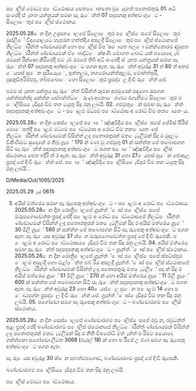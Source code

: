 ප ොලිස් මොධ්‍ය ප ොට්ඨොසය පෙත ෙොතතො වූ ෙැදගත් පතොරතුරු 01. අධි සංපේදී ස් ෑනත යන්ත්‍රයක් සමඟ සැ රුෙන්ත්‍ 07 පදපනකු අත්අඩංගුෙට - සිලොෙතුර ප ොලිස් ස්ථොනය.

2025.05.28 ෙන දින උදෑසන ොලපේ සිලොෙතුර ප ොලිස් ෙසපේ සිලොෙතුර මුස්ලිේ විදයොලයට හැපරන හන්ත්‍දිය අසලදී සිලොෙතුර ප ොලිස් ස්ථොනපේ නිලධ්‍ොරීන්ත්‍ ණ්ඩොයමක් හො ප ොලිස් විප ්ෂ ොයත බල ො මන්ත්‍නොරම ඳවුපත නිලධ්‍ොරීන්ත්‍ ණ්ඩොයමක් ඒ ොබද්ධ්‍ෙ ක්ෂණි මොගත බොධ්‍ යක් පයොදො ැබ් රථයක් රීක්ෂො කිරීපේදී එම ැබ් රථපේ තිබී අධි සංපේදී ස් ෑනත යන්ත්‍රයක් සමඟ සැ රුෙන්ත්‍ 07 පදපනකු අත්අඩංගුෙට පගන ඇත. සැ රුෙන්ත්‍ අවුරුදු 31 ත් 60 ත් අතර ෙයපස් සුෙන සුරියෙැෙ, පුත්තලම, නගරොයන්ත්‍කුලම, මොන්ත්‍පුරී, පුදුකුඩිඉරිප්පපු, තබ්පබොෙ හො සිලොෙතුර ප්‍රපද් ෙල දිංචි රුෙන්ත්‍ පේ.

පමම ස් ෑනත යන්ත්‍රය සැ රුෙන්ත්‍ විසින්ත්‍ කුමන අරමුණක් සඳහො රැපගන යන්ත්‍පන්ත්‍ද යන්ත්‍න සේබන්ත්‍ධ්‍ෙ රුණු අනොෙරණය රගැනීමට සිලොෙතුර ප ොලිසිය ෙැඩිදුර විම තන ටයුතු සිදු රනු ලබයි. 02. ගජමුතුෙක් සමඟ සැ රුෙන්ත්‍ පදපදපනකු අත්අඩංගුෙට - ප ොළඹ මධ්‍යම ප ොට්ඨොස අ රොධ්‍ විම තන ොයතං ය.

2025.05.28 ෙන දින සෙස් ොලපේ ප ොේ ඤ්ඤවීදිය ප ොලිස් ෙසපේ පේමිස් පීරිස් මොෙපත්දී ප ොළඹ මධ්‍යම ප ොට්ඨොස අ රොධ්‍ විම තන ොයතං පේ නිලධ්‍ොරීන්ත්‍ ණ්ඩොයමක් විසින්ත්‍ ලද පතොරතුරක් මත ෙැටලීමක් සිදු ර මුදලට විකිණීමට සුදොනේ ර තිබූ ග්‍රෑේ 170 ක් මණ වූ ගජමුතු 01 ක් සන්ත්‍ත පේ තබොපගන සිටි සැ රුෙන්ත්‍ පදපදපනකු අත්අඩංගුෙට පගන ප ොේ ඤ්ඤවීදිය ප ොලිස් ස්ථොනය පෙත ඉදිරි ත් ර ඇත. සැ රුෙන්ත්‍ අවුරුදු 31 හො 27 ෙයපස් සුෙන ජොඇල ප්‍රපද් පේ දිංචි රුෙන්ත්‍ පේ. ප ොේ ඤ්ඤවීදිය ප ොලිසිය ෙැඩිදුර විම තන ටයුතු සිදු රනු ලබයි. .

D/Media/Out/1095/2025

2025.05.29 ැය 0615

03. අයිස් මත්රෙය සමඟ සැ රුපෙකු අත්අඩංගුෙට - ප ොළඹ අ රොධ්‍ ප ොට්ඨොසය. 2025.05.28 ෙන දින රොත්‍රී ොලපේ ග්‍රෑන්ත්‍් ොස් ප ොලිස් ෙසපේ ඔරුපගොඩෙත්ත ප්‍රපද් පේදී ප ොළඹ අ රොධ්‍ ප ොට්ඨොසපේ නිලධ්‍ොරීන්ත්‍ ණ්ඩොයමක් විසින්ත්‍ ලද පතොරතුරක් මත ෙැටලීමක් සිදු ර අයිස් මත්රෙය ග්‍රෑේ 30 මිලි ග්‍රෑේ 580 ක් සන්ත්‍ත පේ තබොපගන සිටි සැ රුපෙකු අත්අඩංගුෙට පගන ඇත. සැ රු ෙයස අවුරුදු 37 ක් ෙන ඔරුපගොඩෙත්ත ප්‍රපද් පේ දිංචි රුපෙකි. ප ොළඹ අ රොධ්‍ ප ොට්ඨොසය ෙැඩිදුර විම තන සිදු රනු ලබයි. 04. අයිස් මත්රෙය සමඟ සැ රුෙන්ත්‍ පදපදපනකු අත්අඩංගුෙට - ග්‍රෑන්ත්‍් ොස් ප ොලිස් ස්ථොනය. 2025.05.28 ෙන දින රොත්‍රී ොලපේ ග්‍රෑන්ත්‍් ොස් ප ොලිස් ෙසපේ ස්පට්ස්පුර ොලම අසලදී හො මැල්ෙත්ත පබ් රිය අසලදී ග්‍රෑන්ත්‍් ොස් ප ොලිස් ස්ථොනපේ නිලධ්‍ොරීන්ත්‍ ණ්ඩොයමක් විසින්ත්‍ ලද පතොරතුරු මත ෙැටලීේ පද ක් සිදු ර අයිස් මත්රෙය ග්‍රෑේ 51 මිලි ග්‍රෑේ 270 ක් හො අයිස් මත්රෙය ග්‍රෑේ 11 මිලි ග්‍රෑේ 600 ක් සන්ත්‍ත පේ තබොපගන සිටි සැ රුෙන්ත්‍ පදපදපනකු අත්අඩංගුෙට පගන ඇත. සැ රුෙන්ත්‍ අවුරුදු 23 හො 40 ෙයස්ෙල සුෙන ප ොළඹ 14 හො ප ොටපහ්න ප්‍රපද් ෙල දිංචි රුෙන්ත්‍ පේ. ග්‍රෑන්ත්‍් ොස් ෙැඩිදුර විම තන සිදු රනු ලබයි. 05. පගෝඩො සමග සැ රුපෙකු අත්අඩංගුෙට - බණ්ඩොරගම ප ොලිස් ස්ථොනය.

2025.05.28 ෙන දින සෙස් ොලපේ බණ්ඩොරගම ප ොලිස් ෙසපේ රඹු න, රඹුටන්ත්‍ ඇළ ප්‍රපද් පේදී බණ්ඩොරගම ප ොලිස් ස්ථොනපේ නිලධ්‍ොරීන්ත්‍ ණ්ඩොයමක් විසින්ත්‍ ලද පතොරතුරක් මත ෙැටලීමක් සිදු ර නීති විපරෝධී මත් ැන්ත්‍ ප රිමට පයොදො ගන්ත්‍නො පගෝඩො ලීටත 3068 (බැරල් 18) ක් හො ප රීපේ උ රණ සමග සැ රුපෙකු අත්අඩංගුෙට පගන ඇත.

සැ රු ෙයස අවුරුදු 30 ක් ෙන පබත්මපගොඩ, බණ්ඩොරගම ප්‍රපද් පේ දිංචි රුපෙකි.

බණ්ඩොරගම ප ොලිසිය ෙැඩිදුර විම තන සිදු රනු ලබයි.

ප ොලිස් මොධ්‍ය ප ොට්ඨොසය.